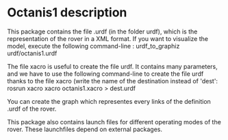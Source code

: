 # Octanis1 description


This package contains the file .urdf (in the folder urdf), which is the representation of the rover in a XML format. If you want to visualize the model, execute the following command-line :
urdf\_to\_graphiz urdf/octanis1.urdf

The file xacro is useful to create the file urdf. It contains many parameters, and we have to use the following command-line to create the file urdf thanks to the file xacro (write the name of the destination instead of 'dest': 
rosrun xacro xacro octanis1.xacro > dest.urdf 

You can create the graph which representes every links of the definition .urdf of the rover.


This package also contains launch files for different operating modes of the rover. These launchfiles depend on external packages.
